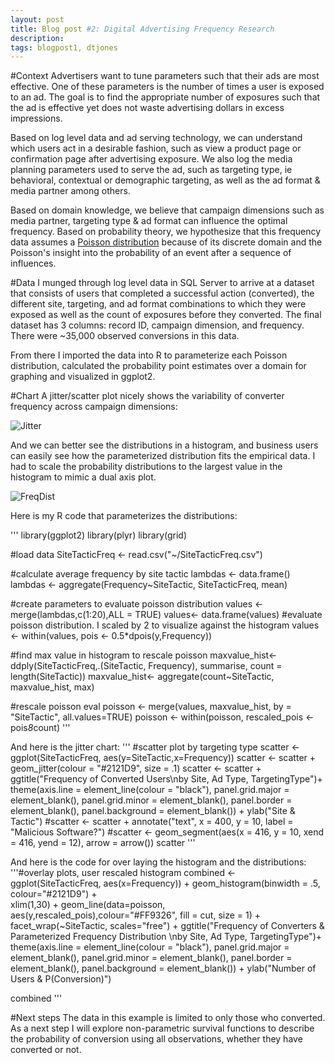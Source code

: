 ```yaml
---
layout: post
title: Blog post #2: Digital Advertising Frequency Research
description: 
tags: blogpost1, dtjones
---
```


#Context
Advertisers want to tune parameters such that their ads are most effective. One of these parameters is the number of times a user is exposed to an ad. The goal is to find the appropriate number of exposures such that the ad is effective yet does not waste advertising dollars in excess impressions. 
 
Based on log level data and ad serving technology, we can understand which users act in a desirable fashion, such as view a product page or confirmation page after advertising exposure. We also log the media planning parameters used to serve the ad, such as targeting type, ie behavioral, contextual or demographic targeting, as well as the ad format & media partner among others. 

Based on domain knowledge, we believe that campaign dimensions such as media partner, targeting type & ad format can influence the optimal frequency. Based on probability theory, we hypothesize that this frequency data assumes a [Poisson distribution](http://en.wikipedia.org/wiki/Poisson_distribution ) because of its discrete domain and the Poisson's insight into the probability of an event after a sequence of influences. 

#Data
I munged through log level data in SQL Server to arrive at a dataset that consists of users that completed a successful action (converted), the different site, targeting, and ad format combinations to which they were exposed as well as the count of exposures before they converted. The final dataset has 3 columns: record ID, campaign dimension, and frequency. There were ~35,000 observed conversions in this data. 

From there I imported the data into R to parameterize each Poisson distribution, calculated the probability point estimates over a domain for graphing and visualized in ggplot2. 

#Chart
A jitter/scatter plot nicely shows the variability of converter frequency across campaign dimensions:

![Jitter](https://raw.githubusercontent.com/devintjones/edav/djproject/assets/jitter.jpeg)

And we can better see the distributions in a histogram, and business users can easily see how the parameterized distribution fits the empirical data. I had to scale the probability distributions to the largest value in the histogram to mimic a dual axis plot. 

![FreqDist](https://raw.githubusercontent.com/devintjones/edav/djproject/assets/dist.jpeg)

Here is my R code that parameterizes the distributions:

'''
library(ggplot2)
library(plyr)
library(grid)

#load data
SiteTacticFreq <- read.csv("~/SiteTacticFreq.csv")

#calculate average frequency by site tactic
lambdas <- data.frame()
lambdas <- aggregate(Frequency~SiteTactic, SiteTacticFreq, mean)

#create parameters to evaluate poisson distribution
values <- merge(lambdas,c(1:20),ALL = TRUE)
values<- data.frame(values)
#evaluate poisson distribution. I scaled by 2 to visualize against the histogram
values <- within(values, pois <- 0.5*dpois(y,Frequency))

#find max value in histogram to rescale poisson
maxvalue_hist<- ddply(SiteTacticFreq,.(SiteTactic, Frequency), summarise, count = length(SiteTactic))
maxvalue_hist<- aggregate(count~SiteTactic, maxvalue_hist, max)

#rescale poisson eval
poisson <- merge(values, maxvalue_hist, by = "SiteTactic", all.values=TRUE)
poisson <- within(poisson, rescaled_pois <- pois*8*count)
'''


And here is the jitter chart:
'''
#scatter plot by targeting type
scatter <- ggplot(SiteTacticFreq, aes(y=SiteTactic,x=Frequency)) 
scatter <- scatter + geom_jitter(colour = "#2121D9", size = .1)
scatter <- scatter + ggtitle("Frequency of Converted Users\nby Site, Ad Type, TargetingType")+
  theme(axis.line = element_line(colour = "black"),
        panel.grid.major = element_blank(),
        panel.grid.minor = element_blank(),
        panel.border = element_blank(),
        panel.background = element_blank()) +
  ylab("Site & Tactic") 
#scatter <- scatter + annotate("text", x = 400, y = 10, label = "Malicious Software?")
#scatter <- geom_segment(aes(x = 416, y = 10, xend = 416, yend = 12), arrow = arrow())
scatter
'''

And here is the code for over laying the histogram and the distributions:
'''#overlay plots, user rescaled histogram
combined <- ggplot(SiteTacticFreq, aes(x=Frequency)) + 
    geom_histogram(binwidth = .5, colour="#2121D9") +  
    xlim(1,30) +
    geom_line(data=poisson, aes(y,rescaled_pois),colour="#FF9326", fill = cut, size = 1) +
    facet_wrap(~SiteTactic, scales="free") +
    ggtitle("Frequency of Converters & Parameterized Frequency Distribution \nby Site, Ad Type, TargetingType")+
    theme(axis.line = element_line(colour = "black"),
       panel.grid.major = element_blank(),
       panel.grid.minor = element_blank(),
       panel.border = element_blank(),
       panel.background = element_blank()) +
    ylab("Number of Users & P(Conversion)")
    
combined
'''


#Next steps
The data in this example is limited to only those who converted. As a next step I will explore non-parametric survival functions to describe the probability of conversion using all observations, whether they have converted or not. 

<!-- use tags blogpost1 blogpost2 blogpost3 for easy grouping -->
<!-- please reserve for @malecki's use only tags 'slides', 'emails' -->
